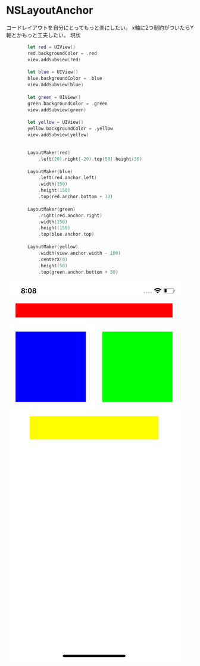# NSLayoutAnchor


コードレイアウトを自分にとってもっと楽にしたい。
x軸に2つ制約がついたらY軸とかもっと工夫したい。
現状


``` .swift
        let red = UIView()
        red.backgroundColor = .red
        view.addSubview(red)
        
        let blue = UIView()
        blue.backgroundColor = .blue
        view.addSubview(blue)
        
        let green = UIView()
        green.backgroundColor = .green
        view.addSubview(green)
        
        let yellow = UIView()
        yellow.backgroundColor = .yellow
        view.addSubview(yellow)
```


``` .swift

        LayoutMaker(red)
            .left(20).right(-20).top(50).height(30)
      
        LayoutMaker(blue)
            .left(red.anchor.left)
            .width(150)
            .height(150)
            .top(red.anchor.bottom + 30)

        LayoutMaker(green)
            .right(red.anchor.right)
            .width(150)
            .height(150)
            .top(blue.anchor.top)
        
        LayoutMaker(yellow)
            .width(view.anchor.width - 100)
            .centerX(0)
            .height(50)
            .top(green.anchor.bottom + 30)
```


![](https://github.com/churabou/NSLayoutAnchor/blob/master/demo.png)
